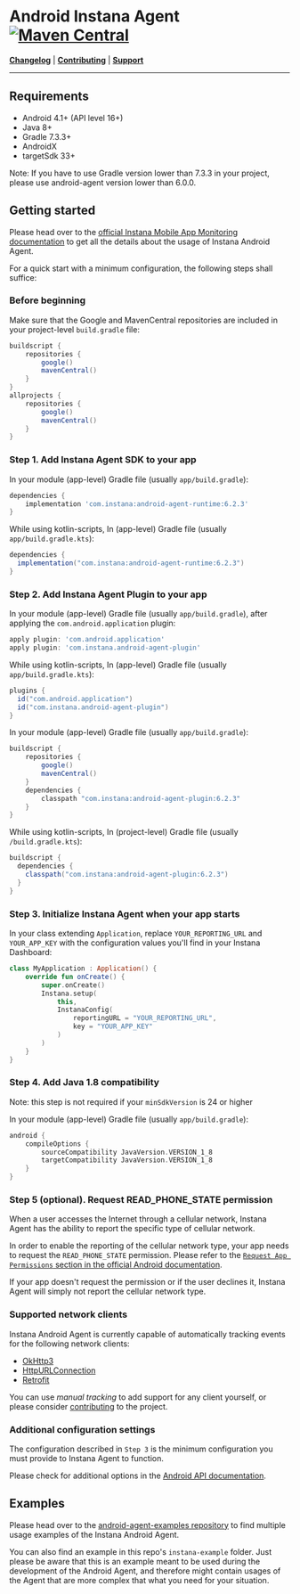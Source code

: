 # Android Instana Agent <a href="https://mvnrepository.com/artifact/com.instana/android-agent-plugin"><img alt="Maven Central" src="https://img.shields.io/maven-central/v/com.instana/android-agent-plugin?color=0db4b3"></a>

**[Changelog](CHANGELOG.md)** |
**[Contributing](CONTRIBUTING.md)** |
**[Support](https://ibm.biz/Instana-support)**

---

## Requirements

- Android 4.1+ (API level 16+) 
- Java 8+ 
- Gradle 7.3.3+
- AndroidX
- targetSdk 33+

Note:
  If you have to use Gradle version lower than 7.3.3 in your project, please use android-agent version lower than 6.0.0.

## Getting started

Please head over to the [official Instana Mobile App Monitoring documentation](https://ibm.biz/android-monitoring-api) to get all the details about the usage of Instana Android Agent.

For a quick start with a minimum configuration, the following steps shall suffice:

### Before beginning

Make sure that the Google and MavenCentral repositories are included in your project-level `build.gradle` file:

```groovy
buildscript {
    repositories {
        google()
        mavenCentral()
    }
}
allprojects {
    repositories {
        google()
        mavenCentral()
    }
}
```

### Step 1. Add Instana Agent SDK to your app
In your module (app-level) Gradle file (usually `app/build.gradle`):
```groovy
dependencies {
    implementation 'com.instana:android-agent-runtime:6.2.3'
}
```
While using kotlin-scripts, In (app-level) Gradle file (usually `app/build.gradle.kts`):
```groovy
dependencies {
  implementation("com.instana:android-agent-runtime:6.2.3")
}
```


### Step 2. Add Instana Agent Plugin to your app
In your module (app-level) Gradle file (usually `app/build.gradle`), after applying the `com.android.application` plugin:
```groovy
apply plugin: 'com.android.application'
apply plugin: 'com.instana.android-agent-plugin'
```
While using kotlin-scripts, In (app-level) Gradle file (usually `app/build.gradle.kts`):
```groovy
plugins {
  id("com.android.application")
  id("com.instana.android-agent-plugin")
}
```

In your module (app-level) Gradle file (usually `app/build.gradle`):
```groovy
buildscript {
    repositories {
        google()
        mavenCentral()
    }
    dependencies {
        classpath "com.instana:android-agent-plugin:6.2.3"
    }
}
```
While using kotlin-scripts, In (project-level) Gradle file (usually `/build.gradle.kts`):
```groovy
buildscript {
  dependencies {
    classpath("com.instana:android-agent-plugin:6.2.3")
  }
}
```

### Step 3. Initialize Instana Agent when your app starts

In your class extending `Application`, replace `YOUR_REPORTING_URL` and `YOUR_APP_KEY` with the configuration values you'll find in your Instana Dashboard:
```kotlin
class MyApplication : Application() {
    override fun onCreate() {
        super.onCreate()
        Instana.setup(
            this,
            InstanaConfig(
                reportingURL = "YOUR_REPORTING_URL",
                key = "YOUR_APP_KEY"
            )
        )
    }
}
```

### Step 4. Add Java 1.8 compatibility

Note: this step is not required if your `minSdkVersion` is 24 or higher

In your module (app-level) Gradle file (usually `app/build.gradle`):
```groovy
android {
    compileOptions {
        sourceCompatibility JavaVersion.VERSION_1_8
        targetCompatibility JavaVersion.VERSION_1_8
    }
}
```

### Step 5 (optional). Request READ_PHONE_STATE permission

When a user accesses the Internet through a cellular network, Instana Agent has the ability to report the specific type of cellular network. 

In order to enable the reporting of the cellular network type, your app needs to request the `READ_PHONE_STATE` permission. Please refer to the [`Request App Permissions` section in the official Android documentation](https://developer.android.com/training/permissions/requesting). 

If your app doesn't request the permission or if the user declines it, Instana Agent will simply not report the cellular network type. 

### Supported network clients

Instana Android Agent is currently capable of automatically tracking events for the following network clients:
- [OkHttp3](https://square.github.io/okhttp/)
- [HttpURLConnection](https://developer.android.com/reference/java/net/HttpURLConnection)
- [Retrofit](https://square.github.io/retrofit/)

You can use *manual tracking* to add support for any client yourself, or please consider [contributing](CONTRIBUTING.md) to the project.

### Additional configuration settings

The configuration described in `Step 3` is the minimum configuration you must provide to Instana Agent to function. 

Please check for additional options in the [Android API documentation](https://www.ibm.com/docs/en/instana-observability/current?topic=applications-android-api).

## Examples

Please head over to the [android-agent-examples repository](https://github.com/instana/android-agent-examples) to find multiple usage examples of the Instana Android Agent.

You can also find an example in this repo's `instana-example` folder. Just please be aware that this is an example meant to be used during the development of the Android Agent, and therefore might contain usages of the Agent that are more complex that what you need for your situation.
